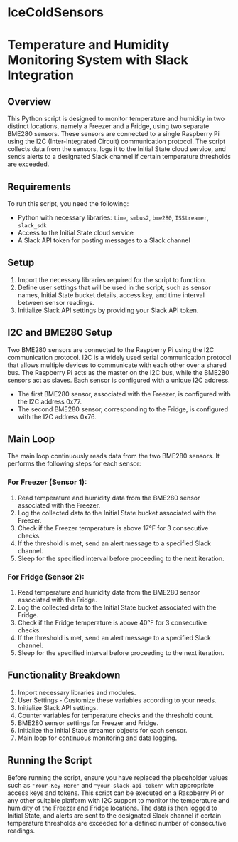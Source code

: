# IceColdSensors

# Temperature and Humidity Monitoring System with Slack Integration

## Overview
This Python script is designed to monitor temperature and humidity in two distinct locations, namely a Freezer and a Fridge, using two separate BME280 sensors. These sensors are connected to a single Raspberry Pi using the I2C (Inter-Integrated Circuit) communication protocol. The script collects data from the sensors, logs it to the Initial State cloud service, and sends alerts to a designated Slack channel if certain temperature thresholds are exceeded.

## Requirements
To run this script, you need the following:
- Python with necessary libraries: `time`, `smbus2`, `bme280`, `ISStreamer`, `slack_sdk`
- Access to the Initial State cloud service
- A Slack API token for posting messages to a Slack channel

## Setup
1. Import the necessary libraries required for the script to function.
2. Define user settings that will be used in the script, such as sensor names, Initial State bucket details, access key, and time interval between sensor readings.
3. Initialize Slack API settings by providing your Slack API token.

## I2C and BME280 Setup
Two BME280 sensors are connected to the Raspberry Pi using the I2C communication protocol. I2C is a widely used serial communication protocol that allows multiple devices to communicate with each other over a shared bus. The Raspberry Pi acts as the master on the I2C bus, while the BME280 sensors act as slaves. Each sensor is configured with a unique I2C address.

- The first BME280 sensor, associated with the Freezer, is configured with the I2C address 0x77.
- The second BME280 sensor, corresponding to the Fridge, is configured with the I2C address 0x76.

## Main Loop
The main loop continuously reads data from the two BME280 sensors. It performs the following steps for each sensor:

### For Freezer (Sensor 1):
1. Read temperature and humidity data from the BME280 sensor associated with the Freezer.
2. Log the collected data to the Initial State bucket associated with the Freezer.
3. Check if the Freezer temperature is above 17°F for 3 consecutive checks.
4. If the threshold is met, send an alert message to a specified Slack channel.
5. Sleep for the specified interval before proceeding to the next iteration.

### For Fridge (Sensor 2):
1. Read temperature and humidity data from the BME280 sensor associated with the Fridge.
2. Log the collected data to the Initial State bucket associated with the Fridge.
3. Check if the Fridge temperature is above 40°F for 3 consecutive checks.
4. If the threshold is met, send an alert message to a specified Slack channel.
5. Sleep for the specified interval before proceeding to the next iteration.

## Functionality Breakdown

1. Import necessary libraries and modules.
2. User Settings - Customize these variables according to your needs.
3. Initialize Slack API settings.
4. Counter variables for temperature checks and the threshold count.
5. BME280 sensor settings for Freezer and Fridge.
6. Initialize the Initial State streamer objects for each sensor.
7. Main loop for continuous monitoring and data logging.

## Running the Script
Before running the script, ensure you have replaced the placeholder values such as `"Your-Key-Here"` and `"your-slack-api-token"` with appropriate access keys and tokens. This script can be executed on a Raspberry Pi or any other suitable platform with I2C support to monitor the temperature and humidity of the Freezer and Fridge locations. The data is then logged to Initial State, and alerts are sent to the designated Slack channel if certain temperature thresholds are exceeded for a defined number of consecutive readings.
